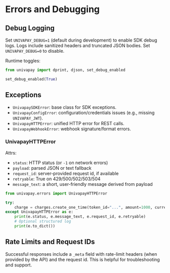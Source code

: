 # Errors and Debugging

## Debug Logging

Set `UNIVAPAY_DEBUG=1` (default during development) to enable SDK debug logs. Logs include sanitized headers and truncated JSON bodies. Set `UNIVAPAY_DEBUG=0` to disable.

Runtime toggles:

```python
from univapay import dprint, djson, set_debug_enabled

set_debug_enabled(True)
```

## Exceptions

- `UnivapaySDKError`: base class for SDK exceptions.
- `UnivapayConfigError`: configuration/credentials issues (e.g., missing `UNIVAPAY_JWT`).
- `UnivapayHTTPError`: unified HTTP error for REST calls.
- `UnivapayWebhookError`: webhook signature/format errors.

### UnivapayHTTPError

Attrs:

- `status`: HTTP status (or `-1` on network errors)
- `payload`: parsed JSON or text fallback
- `request_id`: server-provided request id, if available
- `retryable`: True on 429/500/502/503/504
- `message_text`: a short, user-friendly message derived from payload

```python
from univapay.errors import UnivapayHTTPError

try:
    charge = charges.create_one_time(token_id="...", amount=1000, currency="jpy")
except UnivapayHTTPError as e:
    print(e.status, e.message_text, e.request_id, e.retryable)
    # Optional structured log
    print(e.to_dict())
```

## Rate Limits and Request IDs

Successful responses include a `_meta` field with rate-limit headers (when provided by the API) and the request id. This is helpful for troubleshooting and support.

